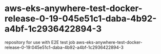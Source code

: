 # aws-eks-anywhere-test-docker-release-0-19-045e51c1-daba-4b92-a4bf-1c2936422894-3
repository for use with E2E test job aws-eks-anywhere-test-docker-release-0-19:045e51c1-daba-4b92-a4bf-1c2936422894-3
